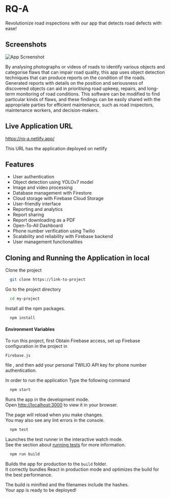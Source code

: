 <!-- ![Logo](https://dev-to-uploads.s3.amazonaws.com/uploads/articles/th5xamgrr6se0x5ro4g6.png) -->
# RQ-A


Revolutionize road inspections with our app that detects road defects with ease!




## Screenshots

![App Screenshot](https://github.com/atultyagi612/RQ-A/blob/5989fe6c934ebc393e8ad296e9997d9ee5dc5b28/chrome-capture-2023-3-14.gif)

By analysing photographs or videos of roads to identify various objects and categorise flaws that can impair road quality, this app uses object detection techniques that can produce reports on the condition of the roads. Generated reports with details on the position and seriousness of discovered objects can aid in prioritising road upkeep, repairs, and long-term monitoring of road conditions. This software can be modified to find particular kinds of flaws, and these findings can be easily shared with the appropriate parties for efficient maintenance, such as road inspectors, maintenance workers, and decision-makers.
## Live Application URL

https://rq-a.netlify.app/

This URL has the application deployed on netlify


## Features

- User authentication
- Object detection using YOLOv7 model
- Image and video processing
- Database management with Firestore
- Cloud storage with Firebase Cloud Storage
- User-friendly interface
- Reporting and analytics
- Report sharing
- Report downloading as a PDF
- Open-To-All Dashboard
- Phone number verification using Twilio
- Scalability and reliability with Firebase backend
- User management functionalities


## Cloning and Running the Application in local

Clone the project

```bash
  git clone https://link-to-project
```

Go to the project directory

```bash
  cd my-project
```

Install all the npm packages.

```bash
  npm install
```

#### Environment Variables

To run this project, first Obtain Firebase access, set up Firebase configuration in the project in
```
Firebase.js

```
file , and then add your personal TWILIO API key for phone number authentication.


In order to run the application Type the following command

```bash
  npm start
```


Runs the app in the development mode.\
Open [http://localhost:3000](http://localhost:3000) to view it in your browser.

The page will reload when you make changes.\
You may also see any lint errors in the console.

```bash
  npm test
```

Launches the test runner in the interactive watch mode.\
See the section about [running tests](https://facebook.github.io/create-react-app/docs/running-tests) for more information.


```bash
  npm run build
```

Builds the app for production to the `build` folder.\
It correctly bundles React in production mode and optimizes the build for the best performance.

The build is minified and the filenames include the hashes.\
Your app is ready to be deployed!

    
